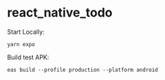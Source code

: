# react_native_todo

Start Locally:

`yarn expo`

Build test APK:

`eas build --profile production --platform android`
